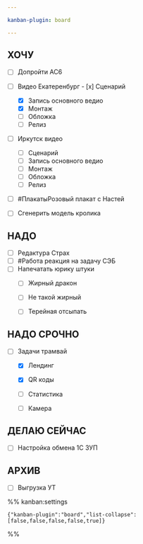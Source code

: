 ```yaml
---

kanban-plugin: board

---
```


## ХОЧУ

- [ ] Допройти AC6
- [ ] Видео Екатеренбург
	  - [x] Сценарий
	- [x] Запись основного ведио
	- [x] Монтаж
	- [ ] Обложка
	- [ ] Релиз
- [ ] Иркутск видео
	- [ ] Сценарий
	- [ ] Запись основного ведио
	- [ ] Монтаж
	- [ ] Обложка
	- [ ] Релиз
- [ ] #ПлакатыРозовый плакат с Настей
- [ ] Сгенерить модель кролика


## НАДО

- [ ] Редактура Страх
- [ ] #Работа реакция на задачу СЭБ
- [ ] Напечатать юрику штуки
	- [ ] Жирный дракон
	- [ ] Не такой жирный 
	- [ ] Терейная отсыпать


## НАДО СРОЧНО

- [ ] Задачи трамвай
	- [x] Лендинг
	- [x] QR коды
	- [ ] Статистика
	- [ ] Камера


## ДЕЛАЮ СЕЙЧАС

- [ ] Настройка обмена 1С ЗУП


## АРХИВ

- [ ] Выгрузка УТ




%% kanban:settings
```
{"kanban-plugin":"board","list-collapse":[false,false,false,false,true]}
```
%%